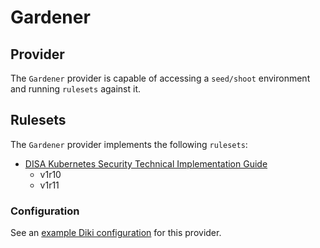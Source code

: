 # Gardener

## Provider

The `Gardener` provider is capable of accessing a `seed/shoot` environment and running `rulesets` against it.

## Rulesets

The `Gardener` provider implements the following `rulesets`:
- [DISA Kubernetes Security Technical Implementation Guide](../rulesets/disa-k8s-stig.md)
    - v1r10
    - v1r11

### Configuration

See an [example Diki configuration](../../example/config/gardener.yaml) for this provider.